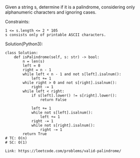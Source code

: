 Given a string s, determine if it is a palindrome, considering only alphanumeric characters and ignoring cases.

Constraints:
```
1 <= s.length <= 2 * 105
s consists only of printable ASCII characters.
```
Solution(Python3):
```
class Solution:
    def isPalindrome(self, s: str) -> bool:
        n = len(s)
        left = 0
        right = n - 1
        while left < n - 1 and not s[left].isalnum():
            left += 1
        while right > 0 and not s[right].isalnum():
            right -= 1
        while left < right:
            if s[left].lower() != s[right].lower():
                return False
                
            left += 1
            while not s[left].isalnum():
                left += 1
            right -= 1
            while not s[right].isalnum():
                right -= 1
        return True
# TC: O(n)
# SC: O(1)
```
```
Link: https://leetcode.com/problems/valid-palindrome/
```
